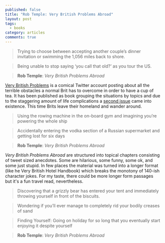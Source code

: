 ```yaml
---
published: false
title: "Rob Temple: Very British Problems Abroad"
layout: post
tags:
  - books
category: articles
comments: true
---
```


> Trying to choose between accepting another couple’s dinner invitation or swimming the 1,056 miles back to shore.

> Being unable to stop saying ‘you call that old?’ as you tour the US.

> **Rob Temple**: *Very British Problems Abroad*

[Very British Problems](https://twitter.com/SoVeryBritish) is a comical Twitter account posting about all the terrible obstacles a normal Brit has to overcome in order to have a cup of tea. It has been published as book grouping the situations by topics and due to the staggering amount of life complications a [second issue](https://www.goodreads.com/book/show/25758341-very-british-problems-abroad) came into existence. This time Brits leave their homeland and wander around.

> Using the rowing machine in the on-board gym and imagining you’re powering the whole ship

> Accidentally entering the vodka section of a Russian supermarket and getting lost for six days

> **Rob Temple**: *Very British Problems Abroad*

*Very British Problems Abroad* are structured into topical chapters consisting of tweet sized anecdotes. Some are hilarious, some funny, some ok, and some just stupid. In few places the material was turned into a longer format (like he Very British Hotel Handbook) which breaks the monotony of 140-ish character jokes. For my taste, there could be more longer form passages but it's a fun travel read, nevertheless.

> Discovering that a grizzly bear has entered your tent and immediately throwing yourself in front of the biscuits.

> Wondering if you’ll ever manage to completely rid your bodily creases of sand

> Finding Yourself: Going on holiday for so long that you eventually start enjoying it despite yourself

> **Rob Temple**: *Very British Problems Abroad*